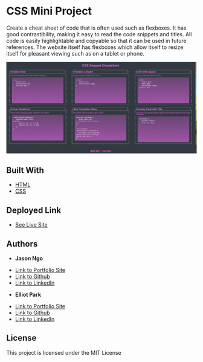 # CSS Mini Project

Create a cheat sheet of code that is often used such as flexboxes. It has good contrastibility, making it easy to read the code snippets and titles. All code is easily highlightable and copyable so that it can be used in future references. The website itself has flexboxes which allow itself to resize itself for pleasant viewing such as on a tablet or phone. 

![Screenshot of webpage](https://github.com/jsncorn/css-miniproject/blob/main/Screenshot%20(2).png)

## Built With

* [HTML](https://developer.mozilla.org/en-US/docs/Web/HTML)
* [CSS](https://developer.mozilla.org/en-US/docs/Web/CSS)

## Deployed Link

* [See Live Site](https://jsncorn.github.io/css-miniproject/)


## Authors

* **Jason Ngo** 

- [Link to Portfolio Site](https://jsncorn.github.io/portfolio/)
- [Link to Github](https://github.com/jsncorn)
- [Link to LinkedIn](https://www.linkedin.com/in/jason-ngo-050b481b3/)

* **Elliot Park** 
- [Link to Portfolio Site](https://github.com/elliotpark410/Professional-Portfolio#)
- [Link to Github](https://github.com/elliotpark410)
- [Link to LinkedIn](https://www.linkedin.com/in/elliot-park/)

## License

This project is licensed under the MIT License 
